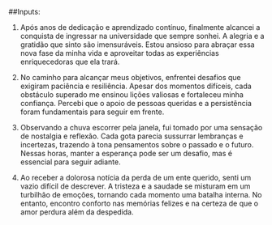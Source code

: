 ##Inputs:

1. Após anos de dedicação e aprendizado contínuo, finalmente alcancei a conquista de ingressar na universidade que sempre sonhei. A alegria e a gratidão que sinto são imensuráveis. Estou ansioso para abraçar essa nova fase da minha vida e aproveitar todas as experiências enriquecedoras que ela trará.

2. No caminho para alcançar meus objetivos, enfrentei desafios que exigiram paciência e resiliência. Apesar dos momentos difíceis, cada obstáculo superado me ensinou lições valiosas e fortaleceu minha confiança. Percebi que o apoio de pessoas queridas e a persistência foram fundamentais para seguir em frente.

3. Observando a chuva escorrer pela janela, fui tomado por uma sensação de nostalgia e reflexão. Cada gota parecia sussurrar lembranças e incertezas, trazendo à tona pensamentos sobre o passado e o futuro. Nessas horas, manter a esperança pode ser um desafio, mas é essencial para seguir adiante.

4. Ao receber a dolorosa notícia da perda de um ente querido, senti um vazio difícil de descrever. A tristeza e a saudade se misturam em um turbilhão de emoções, tornando cada momento uma batalha interna. No entanto, encontro conforto nas memórias felizes e na certeza de que o amor perdura além da despedida.